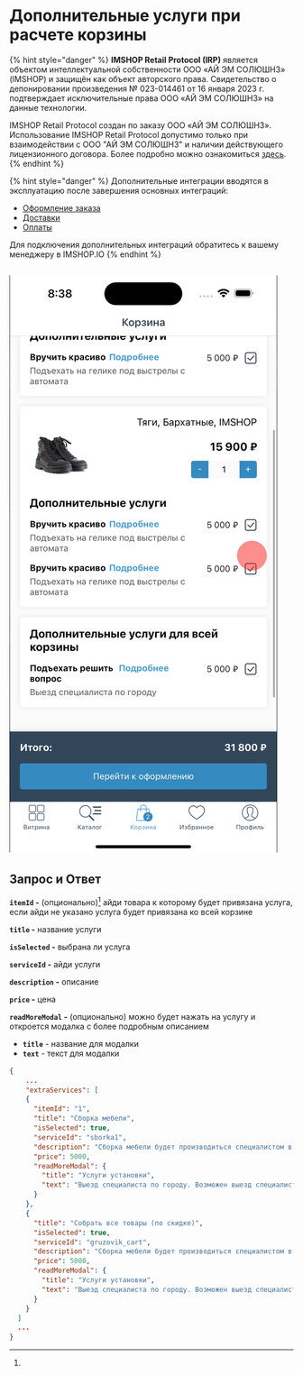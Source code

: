 # Дополнительные услуги при расчете корзины

{% hint style="danger" %}
**IMSHOP Retail Protocol (IRP)** является объектом интеллектуальной собственности ООО «АЙ ЭМ СОЛЮШНЗ» (IMSHOP) и защищён как объект авторского права. Свидетельство о депонировании произведения № 023-014461 от 16 января 2023 г. подтверждает исключительные права ООО «АЙ ЭМ СОЛЮШНЗ» на данные технологии.

IMSHOP Retail Protocol создан по заказу ООО «АЙ ЭМ СОЛЮШНЗ». Использование IMSHOP Retail Protocol допустимо только при взаимодействии с ООО "АЙ ЭМ СОЛЮШНЗ" и наличии действующего лицензионного договора. Более подробно можно ознакомиться [здесь](../../api-license.md).
{% endhint %}

{% hint style="danger" %}
Дополнительные интеграции вводятся в эксплуатацию после завершения основных интеграций:

* [Оформление заказа](../../osnovnye-integracii/oformlenie-zakaza.md)
* [Доставки](../../osnovnye-integracii/dostavki.md)
* [Оплаты](../../osnovnye-integracii/oplaty.md)

Для подключения дополнительных интеграций обратитесь к вашему менеджеру в IMSHOP.IO
{% endhint %}

## ![](<../../.gitbook/assets/image (5).png>)

## Запрос и Ответ&#x20;

**`itemId` -**  (опционально)[^1] айди товара к которому будет привязана услуга, если айди не указано услуга будет привязана ко всей корзине

**`title` -** название услуги

**`isSelected` -** выбрана ли услуга

**`serviceId` -** айди услуги

**`description` -** описание

**`price` -** цена

**`readMoreModal` -** (опционально) можно будет нажать на услугу и откроется модалка с более подробным описанием

* **`title`** - название для модалки
* **`text`** - текст для модалки

```json
{
    ...
    "extraServices": [
    {
      "itemId": "1",
      "title": "Сборка мебели",
      "isSelected": true,
      "serviceId": "sborka1",
      "description": "Сборка мебели будет производиться специалистом в заранее назначенное время",
      "price": 5000,
      "readMoreModal": {
        "title": "Услуги установки",
        "text": "Выезд специалиста по городу. Возможен выезд специалиста в пределах 50 км от города, который оплачивается отдельно по действующему прейскуранту"
      }
    },
    {
      "title": "Собрать все товары (по скидке)",
      "isSelected": true,
      "serviceId": "gruzovik_cart",
      "description": "Сборка мебели будет производиться специалистом в заранее назначенное время",
      "price": 5000,
      "readMoreModal": {
        "title": "Услуги установки",
        "text": "Выезд специалиста по городу. Возможен выезд специалиста в пределах 50 км от города, который оплачивается отдельно по действующему прейскуранту"
      }
    }
  ]
  ...
}
```

[^1]: 
